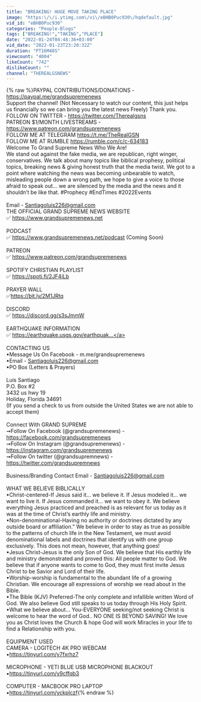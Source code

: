 ```yaml
---
title: "BREAKING! HUGE MOVE TAKING PLACE"
image: "https:\/\/i.ytimg.com\/vi\/eBHB0Puc930\/hqdefault.jpg"
vid_id: "eBHB0Puc930"
categories: "People-Blogs"
tags: ["BREAKING!","TAKING","PLACE"]
date: "2022-01-24T04:48:36+03:00"
vid_date: "2022-01-23T23:20:32Z"
duration: "PT16M48S"
viewcount: "4004"
likeCount: "742"
dislikeCount: ""
channel: "THEREALGSNEWS"
---
```

{% raw %}PAYPAL CONTRIBUTIONS/DONATIONS - <a rel="nofollow" target="blank" href="https://paypal.me/grandsupremenews">https://paypal.me/grandsupremenews</a><br />Support the channel! (Not Necessary to watch our content, this just helps us financially so we can bring you the latest news Freely) Thank you.<br />FOLLOW ON TWITTER - <a rel="nofollow" target="blank" href="https://twitter.com/Therealgsns">https://twitter.com/Therealgsns</a><br />PATREON $1/MONTH LIVESTREAMS - <a rel="nofollow" target="blank" href="https://www.patreon.com/grandsupremenews">https://www.patreon.com/grandsupremenews</a><br />FOLLOW ME AT TELEGRAM <a rel="nofollow" target="blank" href="https://t.me/TheRealGSN">https://t.me/TheRealGSN</a><br />FOLLOW ME AT RUMBLE <a rel="nofollow" target="blank" href="https://rumble.com/c/c-634183">https://rumble.com/c/c-634183</a><br />Welcome To Grand Supreme News Who We Are!<br />We stand out against the fake media, we are republican, right winger, conservatives. We talk about many topics like biblical prophesy, political topics, breaking news &amp; giving honest truth that the media twist. We got to a point where watching the news was becoming unbearable to watch, misleading people down a wrong path, we hope to give a voice to those afraid to speak out... we are silenced by the media and the news and it shouldn’t be like that. #Prophecy #EndTimes #2022Events  <br /><br />Email - Santiagoluis226@gmail.com<br />THE OFFICIAL GRAND SUPREME NEWS WEBSITE<br />✅ <a rel="nofollow" target="blank" href="https://www.grandsupremenews.net">https://www.grandsupremenews.net</a><br /><br />PODCAST<br />✅ <a rel="nofollow" target="blank" href="https://www.grandsupremenews.net/podcast">https://www.grandsupremenews.net/podcast</a> (Coming Soon)<br /><br />PATREON <br />✅ <a rel="nofollow" target="blank" href="https://www.patreon.com/grandsupremenews">https://www.patreon.com/grandsupremenews</a><br /><br />SPOTIFY CHRISTIAN PLAYLIST<br />✅ <a rel="nofollow" target="blank" href="https://spoti.fi/2JF4iLb">https://spoti.fi/2JF4iLb</a><br /><br />PRAYER WALL<br />✅<a rel="nofollow" target="blank" href="https://bit.ly/2M1JRtq">https://bit.ly/2M1JRtq</a><br /><br />DISCORD<br />✅ <a rel="nofollow" target="blank" href="https://discord.gg/s3sJmmW">https://discord.gg/s3sJmmW</a><br /><br />EARTHQUAKE INFORMATION<br />✅ <a rel="nofollow" target="blank" href="https://earthquake.usgs.gov/earthquak...">https://earthquake.usgs.gov/earthquak...</a><br /><br />CONTACTING US<br />▪Message Us On Facebook - m.me/grandsupremenews<br />▪Email - Santiagoluis226@gmail.com<br />▪PO Box (Letters &amp; Prayers) <br /><br />Luis Santiago<br />P.O. Box #2<br />3432 us hwy 19 <br />Holiday, Florida 34691 <br />(If you send a check to us from outside the United States we are not able to accept them) <br /><br />Connect With GRAND SUPREME<br />➞Follow On Facebook (@grandsupremenews) - <a rel="nofollow" target="blank" href="https://facebook.com/grandsupremenews">https://facebook.com/grandsupremenews</a><br />➞Follow On Instagram (@grandsupremenews) - <a rel="nofollow" target="blank" href="https://instagram.com/grandsupremenews">https://instagram.com/grandsupremenews</a><br />➞Follow On twitter (@grandsupremnews) - <a rel="nofollow" target="blank" href="https://twitter.com/grandsupremnews">https://twitter.com/grandsupremnews</a><br /><br />Business/Branding Contact Email - Santiagoluis226@gmail.com<br /><br />WHAT WE BELIEVE BIBLICALLY <br />▪Christ-centered-If Jesus said it… we believe it. If Jesus modeled it… we want to live it. If Jesus commanded it… we want to obey it. We believe everything Jesus practiced and preached is as relevant for us today as it was at the time of Christ’s earthly life and ministry. <br />▪Non-denominational-Having no authority or doctrines dictated by any outside board or affiliation.” We believe in order to stay as true as possible to the patterns of church life in the New Testament, we must avoid denominational labels and doctrines that identify us with one group exclusively. This does not mean, however, that anything goes!<br />▪Jesus Christ-Jesus is the only Son of God. We believe that His earthly life and ministry demonstrated and proved this: All people matter to God. We believe that if anyone wants to come to God, they must first invite Jesus Christ to be Savior and Lord of their life. <br />▪Worship-worship is fundamental to the abundant life of a growing Christian. We encourage all expressions of worship we read about in the Bible.<br />▪The Bible (KJV) Preferred-The only complete and infallible written Word of God. We also believe God still speaks to us today through His Holy Spirit.<br />▪What we believe about… You-EVERYONE seeking/not seeking Christ is welcome to hear the word of God.. NO ONE IS BEYOND SAVING! We love you as Christ loves the Church &amp; hope God will work Miracles in your life to find a Relationship with you.<br /><br />EQUIPMENT USED<br />CAMERA - LOGITECH 4K PRO WEBCAM<br />▪<a rel="nofollow" target="blank" href="https://tinyurl.com/y7fxrhz7">https://tinyurl.com/y7fxrhz7</a><br /><br />MICROPHONE - YETI BLUE USB MICROPHONE BLACKOUT<br />▪<a rel="nofollow" target="blank" href="https://tinyurl.com/y9cffqb3">https://tinyurl.com/y9cffqb3</a><br /><br />COMPUTER - MACBOOK PRO LAPTOP<br />▪<a rel="nofollow" target="blank" href="https://tinyurl.com/yckplczf">https://tinyurl.com/yckplczf</a>{% endraw %}
